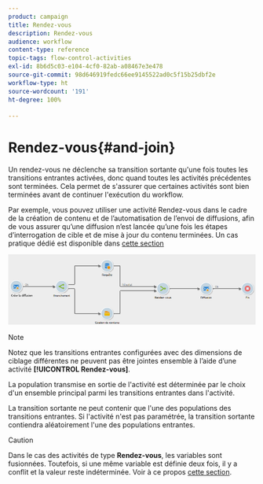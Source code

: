 ```yaml
---
product: campaign
title: Rendez-vous
description: Rendez-vous
audience: workflow
content-type: reference
topic-tags: flow-control-activities
exl-id: 8b6d5c03-e104-4cf0-82ab-a08467e3e478
source-git-commit: 98d646919fedc66ee9145522ad0c5f15b25dbf2e
workflow-type: ht
source-wordcount: '191'
ht-degree: 100%

---
```


# Rendez-vous{#and-join}

Un rendez-vous ne déclenche sa transition sortante qu&#39;une fois toutes les transitions entrantes activées, donc quand toutes les activités précédentes sont terminées. Cela permet de s&#39;assurer que certaines activités sont bien terminées avant de continuer l&#39;exécution du workflow.

Par exemple, vous pouvez utiliser une activité Rendez-vous dans le cadre de la création de contenu et de l’automatisation de l’envoi de diffusions, afin de vous assurer qu’une diffusion n’est lancée qu’une fois les étapes d’interrogation de cible et de mise à jour du contenu terminées. Un cas pratique dédié est disponible dans [cette section](../../delivery/using/automating-via-workflows.md#creating-the-delivery-and-its-content)

![](assets/and-join-usage.png)

>[!NOTE]
>
>Notez que les transitions entrantes configurées avec des dimensions de ciblage différentes ne peuvent pas être jointes ensemble à l’aide d’une activité **[!UICONTROL Rendez-vous]**.

La population transmise en sortie de l&#39;activité est déterminée par le choix d&#39;un ensemble principal parmi les transitions entrantes dans l&#39;activité.

La transition sortante ne peut contenir que l&#39;une des populations des transitions entrantes. Si l&#39;activité n&#39;est pas paramétrée, la transition sortante contiendra aléatoirement l&#39;une des populations entrantes.

>[!CAUTION]
>
>Dans le cas des activités de type **Rendez-vous**, les variables sont fusionnées. Toutefois, si une même variable est définie deux fois, il y a conflit et la valeur reste indéterminée. Voir à ce propos [cette section](../../workflow/using/javascript-scripts-and-templates.md#event-variables).
